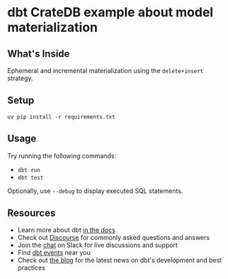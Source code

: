 # dbt CrateDB example about model materialization

## What's Inside
Ephemeral and incremental materialization using the `delete+insert`
strategy.

## Setup
```shell
uv pip install -r requirements.txt
```

## Usage

Try running the following commands:
- `dbt run`
- `dbt test`

Optionally, use `--debug` to display executed SQL statements.

## Resources
- Learn more about dbt [in the docs](https://docs.getdbt.com/docs/introduction)
- Check out [Discourse](https://discourse.getdbt.com/) for commonly asked questions and answers
- Join the [chat](https://community.getdbt.com/) on Slack for live discussions and support
- Find [dbt events](https://events.getdbt.com) near you
- Check out [the blog](https://blog.getdbt.com/) for the latest news on dbt's development and best practices
